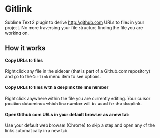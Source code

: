 # Gitlink

Sublime Text 2 plugin to derive <http://github.com> URLs to files in your project. No more traversing your file structure finding the file you are working on.

## How it works



#### Copy URLs to files

Right click any file in the sidebar (that is part of a Github.com repository) and go to the `Gitlink` menu item to see options. 

#### Copy URLs to files with a deeplink the line number

Right click anywhere within the file you are currently editing. Your cursor position determines which line number will be used for the deeplink.

#### Open Github.com URLs in your default browser as a new tab

Use your default web browser (Chrome) to skip a step and open any of the links automatically in a new tab.